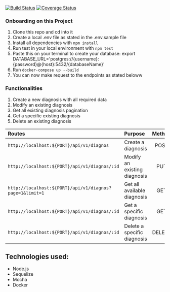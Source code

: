 [![Build Status](https://travis-ci.com/tolumide-ng/diagnosis_backend.svg?branch=develop)](https://travis-ci.com/tolumide-ng/diagnosis_backend)
[![Coverage Status](https://coveralls.io/repos/github/tolumide-ng/diagnosis_backend/badge.svg?branch=develop)](https://coveralls.io/github/tolumide-ng/diagnosis_backend?branch=develop)

### Onboarding on this Project

1. Clone this repo and cd into it
2. Create a local .env file as stated in the .env.sample file
3. Install all dependencies with `npm install`
4. Run test in your local environment with `npm test`
5. Paste this on your terminal to create your database: export DATABASE_URL='postgres://{username}:{password}@{host}:5432/{databaseName}'
6. Run `docker-compose up --build`
7. You can now make request to the endpoints as stated beloww

### Functionalities

1. Create a new diagnosis with all required data
2. Modify an existing diagnosis
3. Get all existing diagnosis pagination
4. Get a specific existing diagnosis
5. Delete an existing diagnosis

| Routes                                                   | Purpose                      | Method |
| :------------------------------------------------------- | :--------------------------- | :----: |
| `http://localhost:${PORT}/api/v1/diagnos`                | Create a diagnosis           |  POST  |
| `http://localhost:${PORT}/api/v1/diagnos/:id`            | Modify an existing diagnosis |  PUT   |
| `http://localhost:${PORT}/api/v1/diagnos?page=1&limit=1` | Get all available diagnosis  |  GET   |
| `http://localhost:${PORT}/api/v1/diagnos/:id`            | Get a specific diagnosis     |  GET   |
| `http://localhost:${PORT}/api/v1/diagnos/:id`            | Delete a specific diagnosis  | DELETE |

## Technologies used:

-   Node.js
-   Sequelize
-   Mocha
-   Docker
